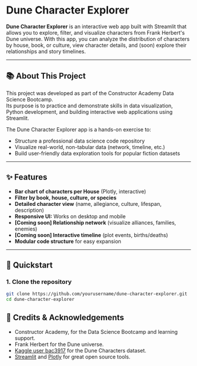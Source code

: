 # Dune Character Explorer

**Dune Character Explorer** is an interactive web app built with Streamlit that allows you to explore, filter, and visualize characters from Frank Herbert's Dune universe. With this app, you can analyze the distribution of characters by house, book, or culture, view character details, and (soon) explore their relationships and story timelines.

---

## 📚 About This Project

This project was developed as part of the Constructor Academy Data Science Bootcamp.  
Its purpose is to practice and demonstrate skills in data visualization, Python development, and building interactive web applications using Streamlit.

The Dune Character Explorer app is a hands-on exercise to:
- Structure a professional data science code repository
- Visualize real-world, non-tabular data (network, timeline, etc.)
- Build user-friendly data exploration tools for popular fiction datasets

---


## ✨ Features

- **Bar chart of characters per House** (Plotly, interactive)
- **Filter by book, house, culture, or species**
- **Detailed character view** (name, allegiance, culture, lifespan, description)
- **Responsive UI:** Works on desktop and mobile
- **[Coming soon] Relationship network** (visualize alliances, families, enemies)
- **[Coming soon] Interactive timeline** (plot events, births/deaths)
- **Modular code structure** for easy expansion

---

## 🚀 Quickstart

### 1. Clone the repository

```bash
git clone https://github.com/yourusername/dune-character-explorer.git
cd dune-character-explorer

```

## 🙏 Credits & Acknowledgements

- Constructor Academy, for the Data Science Bootcamp and learning support.
- Frank Herbert for the Dune universe.
- [Kaggle user bac3917](https://www.kaggle.com/bac3917) for the Dune Characters dataset.
- [Streamlit](https://streamlit.io/) and [Plotly](https://plotly.com/python/) for great open source tools.

